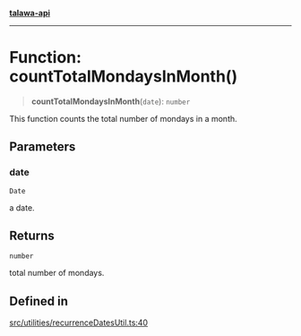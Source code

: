 [**talawa-api**](../../../README.md)

***

# Function: countTotalMondaysInMonth()

> **countTotalMondaysInMonth**(`date`): `number`

This function counts the total number of mondays in a month.

## Parameters

### date

`Date`

a date.

## Returns

`number`

total number of mondays.

## Defined in

[src/utilities/recurrenceDatesUtil.ts:40](https://github.com/Suyash878/talawa-api/blob/e4413cec641a837926071678fed3c7f67234e31e/src/utilities/recurrenceDatesUtil.ts#L40)

